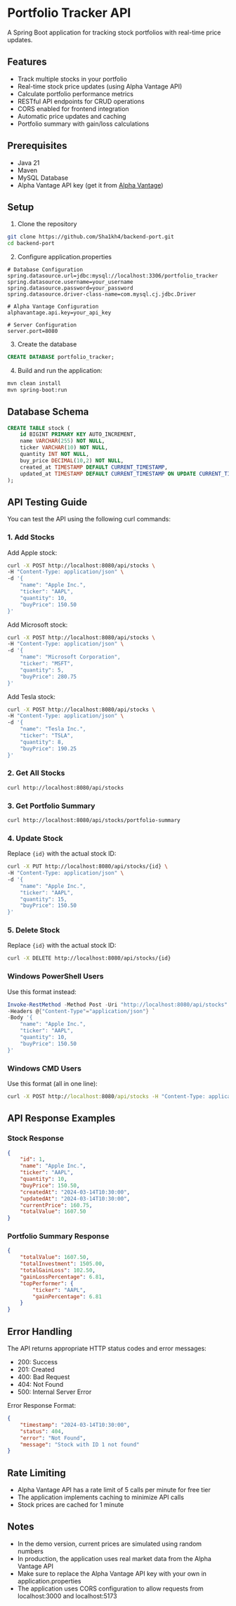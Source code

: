 # Portfolio Tracker API

A Spring Boot application for tracking stock portfolios with real-time price updates.

## Features

- Track multiple stocks in your portfolio
- Real-time stock price updates (using Alpha Vantage API)
- Calculate portfolio performance metrics
- RESTful API endpoints for CRUD operations
- CORS enabled for frontend integration
- Automatic price updates and caching
- Portfolio summary with gain/loss calculations

## Prerequisites

- Java 21
- Maven
- MySQL Database
- Alpha Vantage API key (get it from [Alpha Vantage](https://www.alphavantage.co/support/#api-key))

## Setup

1. Clone the repository
```bash
git clone https://github.com/Sha1kh4/backend-port.git
cd backend-port
```

2. Configure application.properties
```properties
# Database Configuration
spring.datasource.url=jdbc:mysql://localhost:3306/portfolio_tracker
spring.datasource.username=your_username
spring.datasource.password=your_password
spring.datasource.driver-class-name=com.mysql.cj.jdbc.Driver

# Alpha Vantage Configuration
alphavantage.api.key=your_api_key

# Server Configuration
server.port=8080
```

3. Create the database
```sql
CREATE DATABASE portfolio_tracker;
```

4. Build and run the application:
```bash
mvn clean install
mvn spring-boot:run
```

## Database Schema

```sql
CREATE TABLE stock (
    id BIGINT PRIMARY KEY AUTO_INCREMENT,
    name VARCHAR(255) NOT NULL,
    ticker VARCHAR(10) NOT NULL,
    quantity INT NOT NULL,
    buy_price DECIMAL(10,2) NOT NULL,
    created_at TIMESTAMP DEFAULT CURRENT_TIMESTAMP,
    updated_at TIMESTAMP DEFAULT CURRENT_TIMESTAMP ON UPDATE CURRENT_TIMESTAMP
);
```

## API Testing Guide

You can test the API using the following curl commands:

### 1. Add Stocks

Add Apple stock:
```bash
curl -X POST http://localhost:8080/api/stocks \
-H "Content-Type: application/json" \
-d '{
    "name": "Apple Inc.",
    "ticker": "AAPL",
    "quantity": 10,
    "buyPrice": 150.50
}'
```

Add Microsoft stock:
```bash
curl -X POST http://localhost:8080/api/stocks \
-H "Content-Type: application/json" \
-d '{
    "name": "Microsoft Corporation",
    "ticker": "MSFT",
    "quantity": 5,
    "buyPrice": 280.75
}'
```

Add Tesla stock:
```bash
curl -X POST http://localhost:8080/api/stocks \
-H "Content-Type: application/json" \
-d '{
    "name": "Tesla Inc.",
    "ticker": "TSLA",
    "quantity": 8,
    "buyPrice": 190.25
}'
```

### 2. Get All Stocks
```bash
curl http://localhost:8080/api/stocks
```

### 3. Get Portfolio Summary
```bash
curl http://localhost:8080/api/stocks/portfolio-summary
```

### 4. Update Stock
Replace `{id}` with the actual stock ID:
```bash
curl -X PUT http://localhost:8080/api/stocks/{id} \
-H "Content-Type: application/json" \
-d '{
    "name": "Apple Inc.",
    "ticker": "AAPL",
    "quantity": 15,
    "buyPrice": 150.50
}'
```

### 5. Delete Stock
Replace `{id}` with the actual stock ID:
```bash
curl -X DELETE http://localhost:8080/api/stocks/{id}
```

### Windows PowerShell Users
Use this format instead:
```powershell
Invoke-RestMethod -Method Post -Uri "http://localhost:8080/api/stocks" `
-Headers @{"Content-Type"="application/json"} `
-Body '{
    "name": "Apple Inc.",
    "ticker": "AAPL",
    "quantity": 10,
    "buyPrice": 150.50
}'
```

### Windows CMD Users
Use this format (all in one line):
```cmd
curl -X POST http://localhost:8080/api/stocks -H "Content-Type: application/json" -d "{\"name\":\"Apple Inc.\",\"ticker\":\"AAPL\",\"quantity\":10,\"buyPrice\":150.50}"
```

## API Response Examples

### Stock Response
```json
{
    "id": 1,
    "name": "Apple Inc.",
    "ticker": "AAPL",
    "quantity": 10,
    "buyPrice": 150.50,
    "createdAt": "2024-03-14T10:30:00",
    "updatedAt": "2024-03-14T10:30:00",
    "currentPrice": 160.75,
    "totalValue": 1607.50
}
```

### Portfolio Summary Response
```json
{
    "totalValue": 1607.50,
    "totalInvestment": 1505.00,
    "totalGainLoss": 102.50,
    "gainLossPercentage": 6.81,
    "topPerformer": {
        "ticker": "AAPL",
        "gainPercentage": 6.81
    }
}
```

## Error Handling

The API returns appropriate HTTP status codes and error messages:

- 200: Success
- 201: Created
- 400: Bad Request
- 404: Not Found
- 500: Internal Server Error

Error Response Format:
```json
{
    "timestamp": "2024-03-14T10:30:00",
    "status": 404,
    "error": "Not Found",
    "message": "Stock with ID 1 not found"
}
```

## Rate Limiting

- Alpha Vantage API has a rate limit of 5 calls per minute for free tier
- The application implements caching to minimize API calls
- Stock prices are cached for 1 minute

## Notes

- In the demo version, current prices are simulated using random numbers
- In production, the application uses real market data from the Alpha Vantage API
- Make sure to replace the Alpha Vantage API key with your own in application.properties
- The application uses CORS configuration to allow requests from localhost:3000 and localhost:5173
